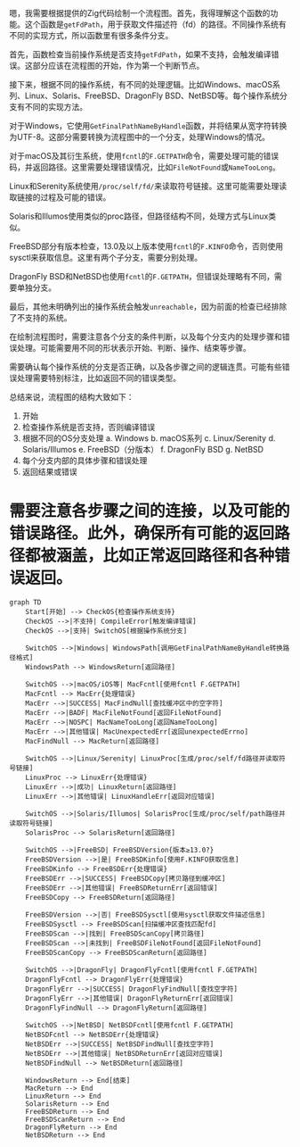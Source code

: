 嗯，我需要根据提供的Zig代码绘制一个流程图。首先，我得理解这个函数的功能。这个函数是`getFdPath`，用于获取文件描述符（fd）的路径。不同操作系统有不同的实现方式，所以函数里有很多条件分支。

首先，函数检查当前操作系统是否支持`getFdPath`，如果不支持，会触发编译错误。这部分应该在流程图的开始，作为第一个判断节点。

接下来，根据不同的操作系统，有不同的处理逻辑。比如Windows、macOS系列、Linux、Solaris、FreeBSD、DragonFly BSD、NetBSD等。每个操作系统分支有不同的实现方法。

对于Windows，它使用`GetFinalPathNameByHandle`函数，并将结果从宽字符转换为UTF-8。这部分需要转换为流程图中的一个分支，处理Windows的情况。

对于macOS及其衍生系统，使用`fcntl`的`F.GETPATH`命令，需要处理可能的错误码，并返回路径。这里需要处理错误情况，比如`FileNotFound`或`NameTooLong`。

Linux和Serenity系统使用`/proc/self/fd/`来读取符号链接。这里可能需要处理读取链接的过程及可能的错误。

Solaris和Illumos使用类似的proc路径，但路径结构不同，处理方式与Linux类似。

FreeBSD部分有版本检查，13.0及以上版本使用`fcntl`的`F.KINFO`命令，否则使用sysctl来获取信息。这里有两个子分支，需要分别处理。

DragonFly BSD和NetBSD也使用`fcntl`的`F.GETPATH`，但错误处理略有不同，需要单独分支。

最后，其他未明确列出的操作系统会触发`unreachable`，因为前面的检查已经排除了不支持的系统。

在绘制流程图时，需要注意各个分支的条件判断，以及每个分支内的处理步骤和错误处理。可能需要用不同的形状表示开始、判断、操作、结束等步骤。

需要确认每个操作系统的分支是否正确，以及各步骤之间的逻辑连贯。可能有些错误处理需要特别标注，比如返回不同的错误类型。

总结来说，流程图的结构大致如下：
1. 开始
2. 检查操作系统是否支持，否则编译错误
3. 根据不同的OS分支处理
   a. Windows
   b. macOS系列
   c. Linux/Serenity
   d. Solaris/Illumos
   e. FreeBSD（分版本）
   f. DragonFly BSD
   g. NetBSD
4. 每个分支内部的具体步骤和错误处理
5. 返回结果或错误

需要注意各步骤之间的连接，以及可能的错误路径。此外，确保所有可能的返回路径都被涵盖，比如正常返回路径和各种错误返回。
================================================
```mermaid
graph TD
    Start[开始] --> CheckOS{检查操作系统支持}
    CheckOS -->|不支持| CompileError[触发编译错误]
    CheckOS -->|支持| SwitchOS[根据操作系统分支]

    SwitchOS -->|Windows| WindowsPath[调用GetFinalPathNameByHandle转换路径格式]
    WindowsPath --> WindowsReturn[返回路径]

    SwitchOS -->|macOS/iOS等| MacFcntl[使用fcntl F.GETPATH]
    MacFcntl --> MacErr{处理错误}
    MacErr -->|SUCCESS| MacFindNull[查找缓冲区中的空字符]
    MacErr -->|BADF| MacFileNotFound[返回FileNotFound]
    MacErr -->|NOSPC| MacNameTooLong[返回NameTooLong]
    MacErr -->|其他错误| MacUnexpectedErr[返回unexpectedErrno]
    MacFindNull --> MacReturn[返回路径]

    SwitchOS -->|Linux/Serenity| LinuxProc[生成/proc/self/fd路径并读取符号链接]
    LinuxProc --> LinuxErr{处理错误}
    LinuxErr -->|成功| LinuxReturn[返回路径]
    LinuxErr -->|其他错误| LinuxHandleErr[返回对应错误]

    SwitchOS -->|Solaris/Illumos| SolarisProc[生成/proc/self/path路径并读取符号链接]
    SolarisProc --> SolarisReturn[返回路径]

    SwitchOS -->|FreeBSD| FreeBSDVersion{版本≥13.0?}
    FreeBSDVersion -->|是| FreeBSDKinfo[使用F.KINFO获取信息]
    FreeBSDKinfo --> FreeBSDErr{处理错误}
    FreeBSDErr -->|SUCCESS| FreeBSDCopy[拷贝路径到缓冲区]
    FreeBSDErr -->|其他错误| FreeBSDReturnErr[返回错误]
    FreeBSDCopy --> FreeBSDReturn[返回路径]

    FreeBSDVersion -->|否| FreeBSDSysctl[使用sysctl获取文件描述信息]
    FreeBSDSysctl --> FreeBSDScan[扫描缓冲区查找匹配fd]
    FreeBSDScan -->|找到| FreeBSDScanCopy[拷贝路径]
    FreeBSDScan -->|未找到| FreeBSDFileNotFound[返回FileNotFound]
    FreeBSDScanCopy --> FreeBSDScanReturn[返回路径]

    SwitchOS -->|DragonFly| DragonFlyFcntl[使用fcntl F.GETPATH]
    DragonFlyFcntl --> DragonFlyErr{处理错误}
    DragonFlyErr -->|SUCCESS| DragonFlyFindNull[查找空字符]
    DragonFlyErr -->|其他错误| DragonFlyReturnErr[返回错误]
    DragonFlyFindNull --> DragonFlyReturn[返回路径]

    SwitchOS -->|NetBSD| NetBSDFcntl[使用fcntl F.GETPATH]
    NetBSDFcntl --> NetBSDErr{处理错误}
    NetBSDErr -->|SUCCESS| NetBSDFindNull[查找空字符]
    NetBSDErr -->|其他错误| NetBSDReturnErr[返回对应错误]
    NetBSDFindNull --> NetBSDReturn[返回路径]
    
    WindowsReturn --> End[结束]
    MacReturn --> End
    LinuxReturn --> End
    SolarisReturn --> End
    FreeBSDReturn --> End
    FreeBSDScanReturn --> End
    DragonFlyReturn --> End
    NetBSDReturn --> End
```